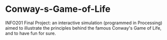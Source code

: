 # Conway-s-Game-of-Life
INFO201 Final Project: an interactive simulation (programmed in Processing) aimed to illustrate the principles behind the famous Conway's Game of Life, and to have fun for sure. 
